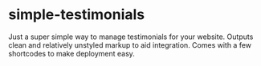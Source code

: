 # simple-testimonials
Just a super simple way to manage testimonials for your website. Outputs clean and relatively unstyled markup to aid integration. Comes with a few shortcodes to make deployment easy.
